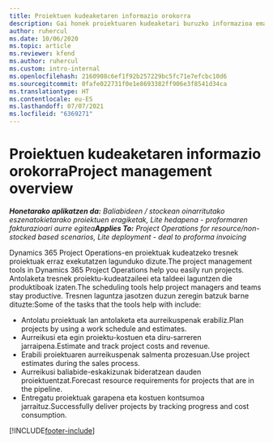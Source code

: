 ```yaml
---
title: Proiektuen kudeaketaren informazio orokorra
description: Gai honek proiektuaren kudeaketari buruzko informazioa ematen du Dynamics 365 Project Operations-en.
author: ruhercul
ms.date: 10/06/2020
ms.topic: article
ms.reviewer: kfend
ms.author: ruhercul
ms.custom: intro-internal
ms.openlocfilehash: 2160908c6ef1f92b257229bc5fc71e7efcbc10d6
ms.sourcegitcommit: 0fafe022731f0e1e8693382ff906e3f8541d34ca
ms.translationtype: HT
ms.contentlocale: eu-ES
ms.lasthandoff: 07/07/2021
ms.locfileid: "6369271"
---
```

# <a name="project-management-overview"></a><span data-ttu-id="656f6-103">Proiektuen kudeaketaren informazio orokorra</span><span class="sxs-lookup"><span data-stu-id="656f6-103">Project management overview</span></span>

<span data-ttu-id="656f6-104">_**Honetarako aplikatzen da:** Baliabideen / stockean oinarritutako eszenatokietarako proiektuen eragiketak, Lite hedapena - proformaren fakturazioari aurre egitea_</span><span class="sxs-lookup"><span data-stu-id="656f6-104">_**Applies To:** Project Operations for resource/non-stocked based scenarios, Lite deployment - deal to proforma invoicing_</span></span>

<span data-ttu-id="656f6-105">Dynamics 365 Project Operations-en proiektuak kudeatzeko tresnek proiektuak erraz exekutatzen lagunduko dizute.</span><span class="sxs-lookup"><span data-stu-id="656f6-105">The project management tools in Dynamics 365 Project Operations help you easily run projects.</span></span> <span data-ttu-id="656f6-106">Antolaketa tresnek proiektu-kudeatzaileei eta taldeei laguntzen die produktiboak izaten.</span><span class="sxs-lookup"><span data-stu-id="656f6-106">The scheduling tools help project managers and teams stay productive.</span></span> <span data-ttu-id="656f6-107">Tresnen laguntza jasotzen duzun zeregin batzuk barne dituzte:</span><span class="sxs-lookup"><span data-stu-id="656f6-107">Some of the tasks that the tools help with include:</span></span>

- <span data-ttu-id="656f6-108">Antolatu proiektuak lan antolaketa eta aurreikuspenak erabiliz.</span><span class="sxs-lookup"><span data-stu-id="656f6-108">Plan projects by using a work schedule and estimates.</span></span>
- <span data-ttu-id="656f6-109">Aurreikusi eta egin proiektu-kostuen eta diru-sarreren jarraipena.</span><span class="sxs-lookup"><span data-stu-id="656f6-109">Estimate and track project costs and revenue.</span></span>
- <span data-ttu-id="656f6-110">Erabili proiektuaren aurreikuspenak salmenta prozesuan.</span><span class="sxs-lookup"><span data-stu-id="656f6-110">Use project estimates during the sales process.</span></span>
- <span data-ttu-id="656f6-111">Aurreikusi baliabide-eskakizunak bideratzean dauden proiektuentzat.</span><span class="sxs-lookup"><span data-stu-id="656f6-111">Forecast resource requirements for projects that are in the pipeline.</span></span>
- <span data-ttu-id="656f6-112">Entregatu proiektuak garapena eta kostuen kontsumoa jarraituz.</span><span class="sxs-lookup"><span data-stu-id="656f6-112">Successfully deliver projects by tracking progress and cost consumption.</span></span>


[!INCLUDE[footer-include](../includes/footer-banner.md)]